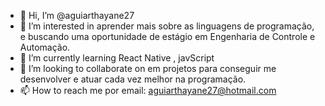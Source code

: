 - 👋 Hi, I’m @aguiarthayane27
- 👀 I’m interested in  aprender mais sobre as linguagens de programação, e buscando uma oportunidade de estágio em  Engenharia de Controle e Automação.
- 🌱 I’m currently learning  React Native , javScript
- 💞️ I’m  looking to collaborate on  em projetos  para conseguir me desenvolver  e atuar cada vez melhor na programação.
- 📫 How to reach me  por email: aguiarthayane27@hotmail.com

<!---
aguiarthayane27/aguiarthayane27 is a ✨ special ✨ repository because its `README.md` (this file) appears on your GitHub profile.
You can click the Preview link to take a look at your changes.
--->

